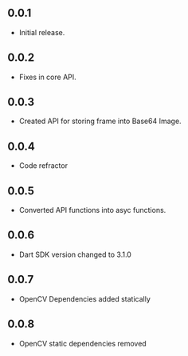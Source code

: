## 0.0.1

* Initial release.

## 0.0.2

* Fixes in core API.

## 0.0.3

* Created API for storing frame into Base64 Image.

## 0.0.4

* Code refractor

## 0.0.5

* Converted API functions into asyc functions.

## 0.0.6

* Dart SDK version changed to 3.1.0

## 0.0.7

* OpenCV Dependencies added statically

## 0.0.8

* OpenCV static dependencies removed